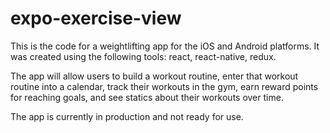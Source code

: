 # expo-exercise-view

This is the code for a weightlifting app for the iOS and Android platforms.  It was created using the following tools: react, react-native, redux.

The app will allow users to build a workout routine, enter that workout routine into a calendar, track their workouts in the gym, 
earn reward points for reaching goals, and see statics about their workouts over time.  

The app is currently in production and not ready for use.  

